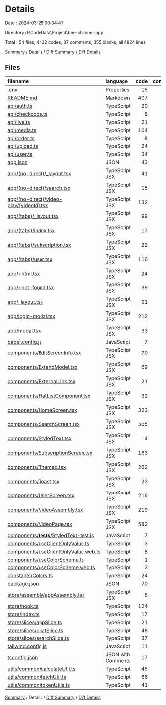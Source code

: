 # Details

Date : 2024-03-28 00:04:47

Directory d:\\CodeData\\Project\\bee-channel-app

Total : 54 files,  4432 codes, 37 comments, 355 blanks, all 4824 lines

[Summary](results.md) / Details / [Diff Summary](diff.md) / [Diff Details](diff-details.md)

## Files
| filename | language | code | comment | blank | total |
| :--- | :--- | ---: | ---: | ---: | ---: |
| [.env](/.env) | Properties | 15 | 0 | 2 | 17 |
| [README.md](/README.md) | Markdown | 407 | 0 | 2 | 409 |
| [api/auth.ts](/api/auth.ts) | TypeScript | 20 | 0 | 5 | 25 |
| [api/checkcode.ts](/api/checkcode.ts) | TypeScript | 8 | 0 | 4 | 12 |
| [api/live.ts](/api/live.ts) | TypeScript | 21 | 0 | 10 | 31 |
| [api/media.ts](/api/media.ts) | TypeScript | 104 | 0 | 26 | 130 |
| [api/order.ts](/api/order.ts) | TypeScript | 8 | 0 | 3 | 11 |
| [api/upload.ts](/api/upload.ts) | TypeScript | 24 | 0 | 7 | 31 |
| [api/user.ts](/api/user.ts) | TypeScript | 34 | 0 | 8 | 42 |
| [app.json](/app.json) | JSON | 43 | 0 | 2 | 45 |
| [app/(no-direct)/_layout.tsx](/app/(no-direct)/_layout.tsx) | TypeScript JSX | 41 | 0 | 5 | 46 |
| [app/(no-direct)/search.tsx](/app/(no-direct)/search.tsx) | TypeScript JSX | 15 | 0 | 2 | 17 |
| [app/(no-direct)/video-play/[videoId].tsx](/app/(no-direct)/video-play/%5BvideoId%5D.tsx) | TypeScript JSX | 132 | 0 | 7 | 139 |
| [app/(tabs)/_layout.tsx](/app/(tabs)/_layout.tsx) | TypeScript JSX | 99 | 1 | 6 | 106 |
| [app/(tabs)/index.tsx](/app/(tabs)/index.tsx) | TypeScript JSX | 17 | 0 | 2 | 19 |
| [app/(tabs)/subscription.tsx](/app/(tabs)/subscription.tsx) | TypeScript JSX | 22 | 0 | 3 | 25 |
| [app/(tabs)/user.tsx](/app/(tabs)/user.tsx) | TypeScript JSX | 116 | 0 | 9 | 125 |
| [app/+html.tsx](/app/+html.tsx) | TypeScript JSX | 24 | 10 | 5 | 39 |
| [app/+not-found.tsx](/app/+not-found.tsx) | TypeScript JSX | 39 | 0 | 6 | 45 |
| [app/_layout.tsx](/app/_layout.tsx) | TypeScript JSX | 91 | 4 | 12 | 107 |
| [app/login-modal.tsx](/app/login-modal.tsx) | TypeScript JSX | 212 | 0 | 8 | 220 |
| [app/modal.tsx](/app/modal.tsx) | TypeScript JSX | 33 | 1 | 5 | 39 |
| [babel.config.js](/babel.config.js) | JavaScript | 7 | 0 | 1 | 8 |
| [components/EditScreenInfo.tsx](/components/EditScreenInfo.tsx) | TypeScript JSX | 70 | 0 | 8 | 78 |
| [components/ExtendModel.tsx](/components/ExtendModel.tsx) | TypeScript JSX | 69 | 0 | 4 | 73 |
| [components/ExternalLink.tsx](/components/ExternalLink.tsx) | TypeScript JSX | 21 | 3 | 2 | 26 |
| [components/FlatListComponent.tsx](/components/FlatListComponent.tsx) | TypeScript JSX | 32 | 0 | 3 | 35 |
| [components/HomeScreen.tsx](/components/HomeScreen.tsx) | TypeScript JSX | 323 | 0 | 11 | 334 |
| [components/SearchScreen.tsx](/components/SearchScreen.tsx) | TypeScript JSX | 365 | 0 | 26 | 391 |
| [components/StyledText.tsx](/components/StyledText.tsx) | TypeScript JSX | 4 | 0 | 2 | 6 |
| [components/SubscriptionScreen.tsx](/components/SubscriptionScreen.tsx) | TypeScript JSX | 163 | 0 | 8 | 171 |
| [components/Themed.tsx](/components/Themed.tsx) | TypeScript JSX | 262 | 0 | 27 | 289 |
| [components/Toast.tsx](/components/Toast.tsx) | TypeScript JSX | 23 | 0 | 3 | 26 |
| [components/UserScreen.tsx](/components/UserScreen.tsx) | TypeScript JSX | 216 | 0 | 12 | 228 |
| [components/VideoAssembly.tsx](/components/VideoAssembly.tsx) | TypeScript JSX | 219 | 0 | 9 | 228 |
| [components/VideoPage.tsx](/components/VideoPage.tsx) | TypeScript JSX | 582 | 2 | 18 | 602 |
| [components/__tests__/StyledText-test.js](/components/__tests__/StyledText-test.js) | JavaScript | 7 | 0 | 4 | 11 |
| [components/useClientOnlyValue.ts](/components/useClientOnlyValue.ts) | TypeScript | 3 | 1 | 1 | 5 |
| [components/useClientOnlyValue.web.ts](/components/useClientOnlyValue.web.ts) | TypeScript | 8 | 2 | 3 | 13 |
| [components/useColorScheme.ts](/components/useColorScheme.ts) | TypeScript | 1 | 0 | 1 | 2 |
| [components/useColorScheme.web.ts](/components/useColorScheme.web.ts) | TypeScript | 3 | 5 | 1 | 9 |
| [constants/Colors.ts](/constants/Colors.ts) | TypeScript | 24 | 0 | 3 | 27 |
| [package.json](/package.json) | JSON | 70 | 0 | 1 | 71 |
| [store/assembly/appAssembly.tsx](/store/assembly/appAssembly.tsx) | TypeScript JSX | 8 | 0 | 2 | 10 |
| [store/hook.ts](/store/hook.ts) | TypeScript | 124 | 0 | 12 | 136 |
| [store/index.ts](/store/index.ts) | TypeScript | 17 | 0 | 3 | 20 |
| [store/slices/appSlice.ts](/store/slices/appSlice.ts) | TypeScript | 21 | 2 | 6 | 29 |
| [store/slices/chatSlice.ts](/store/slices/chatSlice.ts) | TypeScript | 48 | 2 | 6 | 56 |
| [store/slices/searchSlice.ts](/store/slices/searchSlice.ts) | TypeScript | 37 | 2 | 6 | 45 |
| [tailwind.config.js](/tailwind.config.js) | JavaScript | 11 | 1 | 1 | 13 |
| [tsconfig.json](/tsconfig.json) | JSON with Comments | 17 | 0 | 1 | 18 |
| [utils/common/calculateUtil.ts](/utils/common/calculateUtil.ts) | TypeScript | 45 | 0 | 6 | 51 |
| [utils/common/fetchUtil.ts](/utils/common/fetchUtil.ts) | TypeScript | 66 | 1 | 12 | 79 |
| [utils/common/tokenUtils.ts](/utils/common/tokenUtils.ts) | TypeScript | 41 | 0 | 13 | 54 |

[Summary](results.md) / Details / [Diff Summary](diff.md) / [Diff Details](diff-details.md)
